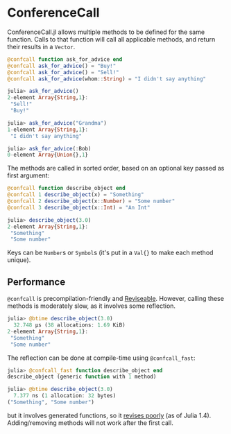 # ConferenceCall

ConferenceCall.jl allows multiple methods to be defined for the same function.
Calls to that function will call all applicable methods, and return their results in
a `Vector`.

```julia
@confcall function ask_for_advice end
@confcall ask_for_advice() = "Buy!"
@confcall ask_for_advice() = "Sell!"
@confcall ask_for_advice(whom::String) = "I didn't say anything"

julia> ask_for_advice()
2-element Array{String,1}:
 "Sell!"
 "Buy!" 

julia> ask_for_advice("Grandma")
1-element Array{String,1}:
 "I didn't say anything"

julia> ask_for_advice(:Bob)
0-element Array{Union{},1}
```

The methods are called in sorted order, based on an optional key passed
as first argument:

```julia
@confcall function describe_object end
@confcall 1 describe_object(x) = "Something"
@confcall 2 describe_object(x::Number) = "Some number"
@confcall 3 describe_object(x::Int) = "An Int"

julia> describe_object(3.0)
2-element Array{String,1}:
 "Something"  
 "Some number"
```

Keys can be `Number`s or `Symbol`s (it's put in a `Val{}` to make each method unique). 

## Performance

`@confcall` is precompilation-friendly and
[Reviseable](https://github.com/timholy/Revise.jl). However, calling these methods
is moderately slow, as it involves some reflection.

```julia
julia> @btime describe_object(3.0)
  32.748 μs (38 allocations: 1.69 KiB)
2-element Array{String,1}:
 "Something"  
 "Some number"
```

The reflection can be done at compile-time using `@confcall_fast`:

```julia
julia> @confcall_fast function describe_object end
describe_object (generic function with 1 method)

julia> @btime describe_object(3.0)
  7.377 ns (1 allocation: 32 bytes)
("Something", "Some number")
````

but it involves generated functions, so it [revises poorly](https://github.com/jrevels/Cassette.jl/issues/6) (as of Julia 1.4). Adding/removing methods will not work after the
first call.